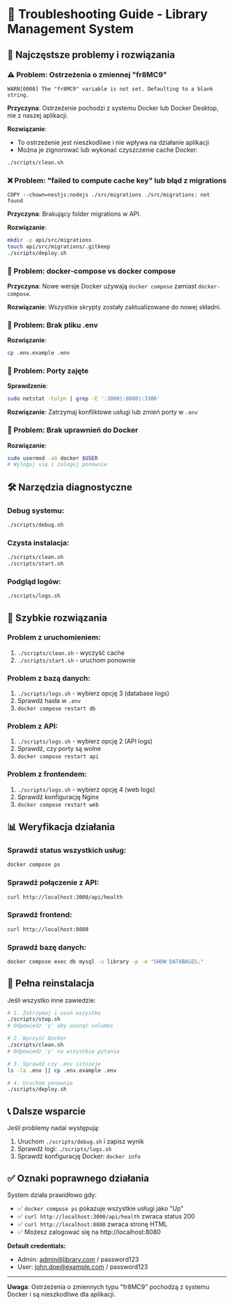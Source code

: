 # 🔧 Troubleshooting Guide - Library Management System

## 🚨 Najczęstsze problemy i rozwiązania

### ⚠️ Problem: Ostrzeżenia o zmiennej "fr8MC9"
```
WARN[0000] The "fr8MC9" variable is not set. Defaulting to a blank string.
```

**Przyczyna**: Ostrzeżenie pochodzi z systemu Docker lub Docker Desktop, nie z naszej aplikacji.

**Rozwiązanie**:
- To ostrzeżenie jest nieszkodliwe i nie wpływa na działanie aplikacji
- Można je zignorować lub wykonać czyszczenie cache Docker:
```bash
./scripts/clean.sh
```

### ❌ Problem: "failed to compute cache key" lub błąd z migrations
```
COPY --chown=nestjs:nodejs ./src/migrations ./src/migrations: not found
```

**Przyczyna**: Brakujący folder migrations w API.

**Rozwiązanie**:
```bash
mkdir -p api/src/migrations
touch api/src/migrations/.gitkeep
./scripts/deploy.sh
```

### 🐳 Problem: docker-compose vs docker compose
**Przyczyna**: Nowe wersje Docker używają `docker compose` zamiast `docker-compose`.

**Rozwiązanie**: Wszystkie skrypty zostały zaktualizowane do nowej składni.

### 📄 Problem: Brak pliku .env
**Rozwiązanie**:
```bash
cp .env.example .env
```

### 🔌 Problem: Porty zajęte
**Sprawdzenie**:
```bash
sudo netstat -tulpn | grep -E ':3000|:8080|:3306'
```

**Rozwiązanie**: Zatrzymaj konfliktowe usługi lub zmień porty w `.env`

### 💾 Problem: Brak uprawnień do Docker
**Rozwiązanie**:
```bash
sudo usermod -aG docker $USER
# Wyloguj się i zaloguj ponownie
```

## 🛠️ Narzędzia diagnostyczne

### Debug systemu:
```bash
./scripts/debug.sh
```

### Czysta instalacja:
```bash
./scripts/clean.sh
./scripts/start.sh
```

### Podgląd logów:
```bash
./scripts/logs.sh
```

## 🎯 Szybkie rozwiązania

### Problem z uruchomieniem:
1. `./scripts/clean.sh` - wyczyść cache
2. `./scripts/start.sh` - uruchom ponownie

### Problem z bazą danych:
1. `./scripts/logs.sh` - wybierz opcję 3 (database logs)
2. Sprawdź hasła w `.env`
3. `docker compose restart db`

### Problem z API:
1. `./scripts/logs.sh` - wybierz opcję 2 (API logs)
2. Sprawdź, czy porty są wolne
3. `docker compose restart api`

### Problem z frontendem:
1. `./scripts/logs.sh` - wybierz opcję 4 (web logs)
2. Sprawdź konfigurację Nginx
3. `docker compose restart web`

## 📊 Weryfikacja działania

### Sprawdź status wszystkich usług:
```bash
docker compose ps
```

### Sprawdź połączenie z API:
```bash
curl http://localhost:3000/api/health
```

### Sprawdź frontend:
```bash
curl http://localhost:8080
```

### Sprawdź bazę danych:
```bash
docker compose exec db mysql -u library -p -e "SHOW DATABASES;"
```

## 🔄 Pełna reinstalacja

Jeśli wszystko inne zawiedzie:

```bash
# 1. Zatrzymaj i usuń wszystko
./scripts/stop.sh
# Odpowiedz 'y' aby usunąć volumes

# 2. Wyczyść Docker
./scripts/clean.sh
# Odpowiedz 'y' na wszystkie pytania

# 3. Sprawdź czy .env istnieje
ls -la .env || cp .env.example .env

# 4. Uruchom ponownie
./scripts/deploy.sh
```

## 📞 Dalsze wsparcie

Jeśli problemy nadal występują:

1. Uruchom `./scripts/debug.sh` i zapisz wynik
2. Sprawdź logi: `./scripts/logs.sh`
3. Sprawdź konfigurację Docker: `docker info`

## ✅ Oznaki poprawnego działania

System działa prawidłowo gdy:
- ✅ `docker compose ps` pokazuje wszystkie usługi jako "Up"
- ✅ `curl http://localhost:3000/api/health` zwraca status 200
- ✅ `curl http://localhost:8080` zwraca stronę HTML
- ✅ Możesz zalogować się na http://localhost:8080

**Default credentials:**
- Admin: admin@library.com / password123
- User: john.doe@example.com / password123

---

**Uwaga**: Ostrzeżenia o zmiennych typu "fr8MC9" pochodzą z systemu Docker i są nieszkodliwe dla aplikacji.
